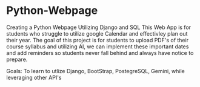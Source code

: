 # Python-Webpage
Creating a Python Webpage Utilizing Django and SQL
This Web App is for students who struggle to utilize google Calendar and effectivley plan out their year. The goal of this project is for students to upload PDF's of their course syllabus and utilizing AI, we can implement these important dates and add reminders so students never fall behind and always have notice to prepare. 

Goals: To learn to utlize Django, BootStrap, PostegreSQL, Gemini, while leveraging other API's
